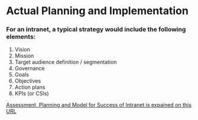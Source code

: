 # Actual Planning and Implementation

### For an intranet, a typical strategy would include the following elements:
1. Vision   
1. Mission  
1. Target audience definition / segmentation
1. Governance   
1. Goals
1. Objectives
1. Action plans
1. KPIs (or CSIs)

[Assessment, Planning and Model for Success of Intranet is expained on this URL](https://prescientdigital.com/articles/intranet-articles/intranet-strategy-planning-a-successful-intranet)

